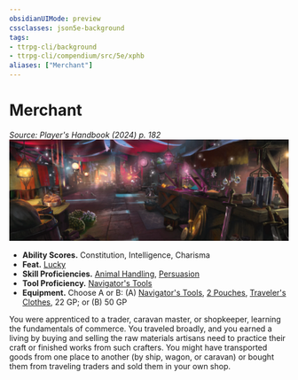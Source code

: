 ```yaml
---
obsidianUIMode: preview
cssclasses: json5e-background
tags:
- ttrpg-cli/background
- ttrpg-cli/compendium/src/5e/xphb
aliases: ["Merchant"]
---
```

# Merchant
*Source: Player's Handbook (2024) p. 182*  
![](3-Mechanics/CLI/backgrounds/img/merchant.webp#right)

- **Ability Scores.** Constitution, Intelligence, Charisma  
- **Feat.** [Lucky](3-Mechanics/CLI/feats/lucky-xphb.md)  
- **Skill Proficiencies.** [Animal Handling](3-Mechanics/CLI/rules/skills.md#Animal%20Handling), [Persuasion](3-Mechanics/CLI/rules/skills.md#Persuasion)  
- **Tool Proficiency.** [Navigator's Tools](3-Mechanics/CLI/items/navigators-tools-xphb.md)  
- **Equipment.** Choose A or B: (A) [Navigator's Tools](3-Mechanics/CLI/items/navigators-tools-xphb.md), [2 Pouches](3-Mechanics/CLI/items/pouch-xphb.md), [Traveler's Clothes](3-Mechanics/CLI/items/travelers-clothes-xphb.md), 22 GP; or (B) 50 GP  

You were apprenticed to a trader, caravan master, or shopkeeper, learning the fundamentals of commerce. You traveled broadly, and you earned a living by buying and selling the raw materials artisans need to practice their craft or finished works from such crafters. You might have transported goods from one place to another (by ship, wagon, or caravan) or bought them from traveling traders and sold them in your own shop.